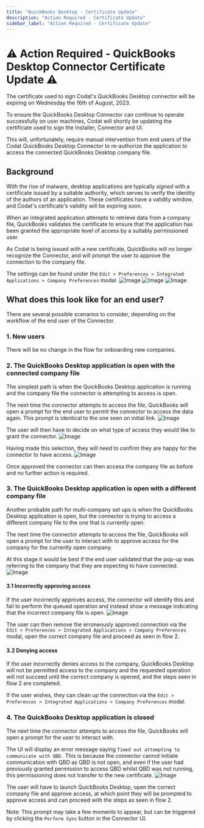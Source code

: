 ```yaml
---
title: "QuickBooks Desktop - Certificate Update"
description: "Action Required - Certificate Update"
sidebar_label: "Action Required - Certificate Update"
---
```


# ⚠️ Action Required - QuickBooks Desktop Connector Certificate Update ⚠️
 The certificate used to sign Codat's QuickBooks Desktop connector will be expiring on Wednesday the 16th of August, 2023.

To ensure the QuickBooks Desktop Connector can continue to operate successfully on user machines, Codat will shortly be updating the certificate used to sign the Installer, Connector and UI.

This will, unfortunately, require manual intervention from end users of the Codat QuickBooks Desktop Connector to re-authorize the application to access the connected QuickBooks Desktop company file.

## Background

With the rise of malware, desktop applications are typically *signed* with a certificate issued by a suitable authority, which serves to verify the identity of the authors of an application. These certificates have a validity window, and Codat's certificate's validity will be expiring soon.

When an integrated application attempts to retrieve data from a company file, QuickBooks validates the certificate to ensure that the application has been granted the appropriate level of access by a suitably permissioned user.

As Codat is being issued with a new certificate, QuickBooks will no longer recognize the Connector, and will prompt the user to approve the connection to the company file.

The settings can be found under the `Edit > Preferences > Integrated Applications > Company Preferences` modal.
![Image](/img/integrations/accounting/quickbooksdesktop/edit-preferences.png "Edit Preferences")
![Image](/img/integrations/accounting/quickbooksdesktop/integrated-applications-modal-personal-preferences.png "My Preferences")
![Image](/img/integrations/accounting/quickbooksdesktop/integrated-applications-modal-company-preferences.png "Company Preferences")

## What does this look like for an end user?

There are several possible scenarios to consider, depending on the workflow of the end user of the Connector.

### 1. New users

There will be no change in the flow for onboarding new companies.

### 2. The QuickBooks Desktop application is open with the connected company file

The simplest path is when the QuickBooks Desktop application is running and the company file the connector is attempting to access is open.

The next time the connector attempts to access the file, QuickBooks will open a prompt for the end user to permit the connector to access the data again. This prompt is identical to the one seen on initial link.
![Image](/img/integrations/accounting/quickbooksdesktop/application-certificate-approval.png "Application Certificate Approval")

The user will then have to decide on what type of access they would like to grant the connector.
![Image](/img/integrations/accounting/quickbooksdesktop/authorize-whilst-closed.png "Authorized Whilst Closed")

Having made this selection, they will need to confirm they are happy for the connector to have access.
![Image](/img/integrations/accounting/quickbooksdesktop/confirm-access.png "Confirm Access")

Once approved the connector can then access the company file as before and no further action is required.

### 3. The QuickBooks Desktop application is open with a different company file

Another probable path for multi-company set ups is when the QuickBooks Desktop application is open, but the connector is trying to access a different company file to the one that is currently open.

The next time the connector attempts to access the file, QuickBooks will open a prompt for the user to interact with to approve access for the company for the currently open company.

At this stage it would be best if the end user validated that the pop-up was referring to the company that they are expecting to have connected.
![Image](/img/integrations/accounting/quickbooksdesktop/application-certificate-approval-incorrect-company.png "Application Certificate Approval, Incorrect Company Open")

#### 3.1 Incorrectly approving access

If the user incorrectly approves access, the connector will identify this and fail to perform the queued operation and instead show a message indicating that the incorrect company file is open.
![Image](/img/integrations/accounting/quickbooksdesktop/incorrect-company-open.png "Connector, Incorrect Company Open")

The user can then remove the erroneously approved connection via the `Edit > Preferences > Integrated Applications > Company Preferences` modal, open the correct company file and proceed as seen in flow 2.

#### 3.2 Denying access

If the user incorrectly denies access to the company, QuickBooks Desktop will not be permitted access to the company and the requested operation will not succeed until the correct company is opened, and the steps seen in flow 2 are completed.

If the user wishes, they can clean up the connection via the `Edit > Preferences > Integrated Applications > Company Preferences` modal.

### 4. The QuickBooks Desktop application is closed

The next time the connector attempts to access the file, QuickBooks will open a prompt for the user to interact with.

The UI will display an error message saying `Timed out attempting to communicate with QBD.` This is because the connector cannot initiate communication with QBD as QBD is not open, and even if the user had previously granted permission to access QBD whilst QBD was not running, this permissioning does not transfer to the new certificate.
![Image](/img/integrations/accounting/quickbooksdesktop/timed-out.png "Timed Out")

The user will have to launch QuickBooks Desktop, open the correct company file and approve access, at which point they will be prompted to approve access and can proceed with the steps as seen in flow 2.

Note: This prompt may take a few moments to appear, but can be triggered by clicking the `Perform Sync` button in the Connector UI.
